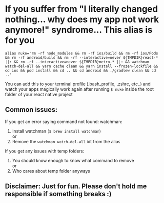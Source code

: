 # If you suffer from "I literally changed nothing... why does my app not work anymore!" syndrome... This alias is for you

```
alias nuke='rm -rf node_modules && rm -rf ios/build && rm -rf ios/Pods && rm -rf android/build && rm -rf --interactive=never ${TMPDIR}react-* ||: && rm -rf --interactive=never ${TMPDIR}metro-* ||: && watchman watch-del-all && yarn cache clean && yarn install --frozen-lockfile && cd ios && pod install && cd .. && cd android && ./gradlew clean && cd ..'
```
You can add this to your terminal profile (.bash_profile, .zshrc, etc..) and watch your apps magically work again after running ```$ nuke``` inside the root folder of your react native project

## Common issues:
If you get an error saying command not found: watchman:
  1. Install watchman (```$ brew install watchman```) <br>
  or
  2. Remove the ```watchman watch-del-all``` bit from the alias
  
If you get any issues with temp folders:
  1. You should know enough to know what command to remove <br>
  or
  2. Who cares about temp folder anyways
  

## Disclaimer: Just for fun. Please don't hold me responsible if something breaks :)
